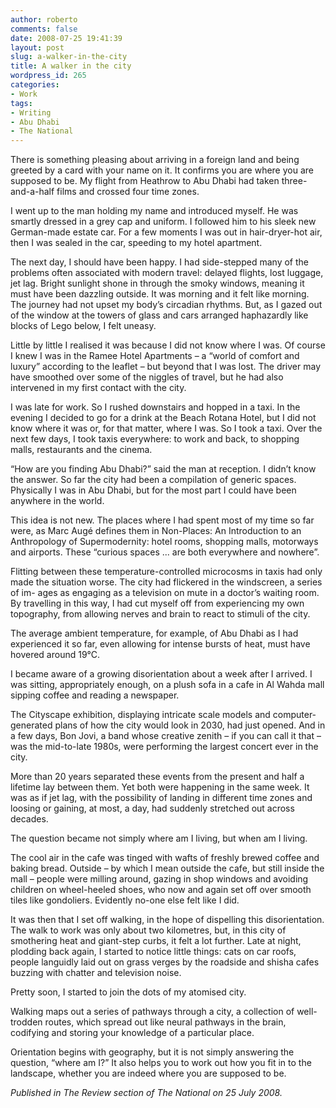 ```yaml
---
author: roberto
comments: false
date: 2008-07-25 19:41:39
layout: post
slug: a-walker-in-the-city
title: A walker in the city
wordpress_id: 265
categories:
- Work
tags:
- Writing
- Abu Dhabi
- The National
---
```


There is something pleasing about arriving in a foreign land and being greeted by a card with your name on it. It confirms you are where you are supposed to be. My flight from Heathrow to Abu Dhabi had taken three-and-a-half films and crossed four time zones.

I went up to the man holding my name and introduced myself. He was smartly dressed in a grey cap and uniform. I followed him to his sleek new German-made estate car. For a few moments I was out in hair-dryer-hot air, then I was sealed in the car, speeding to my hotel apartment.

The next day, I should have been happy. I had side-stepped many of the problems often associated with modern travel: delayed flights, lost luggage, jet lag. Bright sunlight shone in through the smoky windows, meaning it must have been dazzling outside. It was morning and it felt like morning. The journey had not upset my body’s circadian rhythms. But, as I gazed out of the window at the towers of glass and cars arranged haphazardly like blocks of Lego below, I felt uneasy.

Little by little I realised it was because I did not know where I was. Of course I knew I was in the Ramee Hotel Apartments – a “world of comfort and luxury” according to the leaflet – but beyond that I was lost. The driver may have smoothed over some of the niggles of travel, but he had also intervened in my first contact with the city.

I was late for work. So I rushed downstairs and hopped in a taxi. In the evening I decided to go for a drink at the Beach Rotana Hotel, but I did not know where it was or, for that matter, where I was. So I took a taxi. Over the next few days, I took taxis everywhere: to work and back, to shopping malls, restaurants and the cinema.

“How are you finding Abu Dhabi?” said the man at reception. I didn’t know the answer. So far the city had been a compilation of generic spaces. Physically I was in Abu Dhabi, but for the most part I could have been anywhere in the world.

This idea is not new. The places where I had spent most of my time so far were, as Marc Augé defines them in Non-Places: An Introduction to an Anthropology of Supermodernity: hotel rooms, shopping malls, motorways and airports. These “curious spaces ... are both everywhere and nowhere”.

Flitting between these temperature-controlled microcosms in taxis had only made the situation worse. The city had flickered in the windscreen, a series of im- ages as engaging as a television on mute in a doctor’s waiting room. By travelling in this way, I had cut myself off from experiencing my own topography, from allowing nerves and brain to react to stimuli of the city.

The average ambient temperature, for example, of Abu Dhabi as I had experienced it so far, even allowing for intense bursts of heat, must have hovered around 19°C.

I became aware of a growing disorientation about a week after I arrived. I was sitting, appropriately enough, on a plush sofa in a cafe in Al Wahda mall sipping coffee and reading a newspaper.

The Cityscape exhibition, displaying intricate scale models and computer-generated plans of how the city would look in 2030, had just opened. And in a few days, Bon Jovi, a band whose creative zenith – if you can call it that – was the mid-to-late 1980s, were performing the largest concert ever in the city.

More than 20 years separated these events from the present and half a lifetime lay between them. Yet both were happening in the same week. It was as if jet lag, with the possibility of landing in different time zones and loosing or gaining, at most, a day, had suddenly stretched out across decades.

The question became not simply where am I living, but when am I living.

The cool air in the cafe was tinged with wafts of freshly brewed coffee and baking bread. Outside – by which I mean outside the cafe, but still inside the mall – people were milling around, gazing in shop windows and avoiding children on wheel-heeled shoes, who now and again set off over smooth tiles like gondoliers. Evidently no-one else felt like I did.

It was then that I set off walking, in the hope of dispelling this disorientation. The walk to work was only about two kilometres, but, in this city of smothering heat and giant-step curbs, it felt a lot further. Late at night, plodding back again, I started to notice little things: cats on car roofs, people languidly laid out on grass verges by the roadside and shisha cafes buzzing with chatter and television noise.

Pretty soon, I started to join the dots of my atomised city.

Walking maps out a series of pathways through a city, a collection of well-trodden routes, which spread out like neural pathways in the brain, codifying and storing your knowledge of a particular place.

Orientation begins with geography, but it is not simply answering the question, “where am I?” It also helps you to work out how you fit in to the landscape, whether you are indeed where you are supposed to be.

*Published in The Review section of The National on 25 July 2008.*